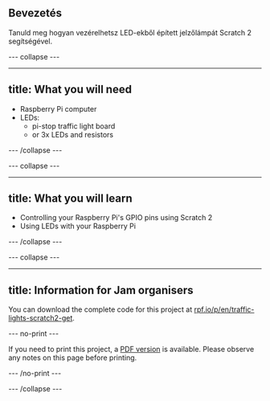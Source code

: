 ## Bevezetés

Tanuld meg hogyan vezérelhetsz LED-ekből épített jelzőlámpát Scratch 2 segítségével.

\--- collapse \---

* * *

## title: What you will need

- Raspberry Pi computer
- LEDs: 
    - pi-stop traffic light board
    - or 3x LEDs and resistors

\--- /collapse \---

\--- collapse \---

* * *

## title: What you will learn

- Controlling your Raspberry Pi's GPIO pins using Scratch 2
- Using LEDs with your Raspberry Pi

\--- /collapse \---

\--- collapse \---

* * *

## title: Information for Jam organisers

You can download the complete code for this project at [rpf.io/p/en/traffic-lights-scratch2-get](https://rpf.io/p/en/traffic-lights-scratch2-get).

\--- no-print \---

If you need to print this project, a [PDF version](https://github.com/raspberrypilearning/jam-worksheets/raw/master/pdf/Traffic-Lights-Scratch2.pdf) is available. Please observe any notes on this page before printing.

\--- /no-print \---

\--- /collapse \---